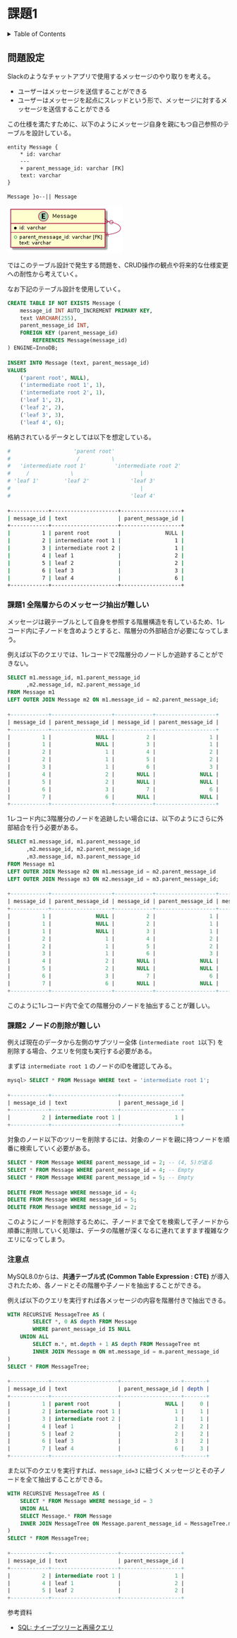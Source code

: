 # 課題1

<!-- START doctoc generated TOC please keep comment here to allow auto update -->
<!-- DON'T EDIT THIS SECTION, INSTEAD RE-RUN doctoc TO UPDATE -->
<details>
<summary>Table of Contents</summary>

- [問題設定](#%E5%95%8F%E9%A1%8C%E8%A8%AD%E5%AE%9A)
  - [課題1 全階層からのメッセージ抽出が難しい](#%E8%AA%B2%E9%A1%8C1-%E5%85%A8%E9%9A%8E%E5%B1%A4%E3%81%8B%E3%82%89%E3%81%AE%E3%83%A1%E3%83%83%E3%82%BB%E3%83%BC%E3%82%B8%E6%8A%BD%E5%87%BA%E3%81%8C%E9%9B%A3%E3%81%97%E3%81%84)
  - [課題2 ノードの削除が難しい](#%E8%AA%B2%E9%A1%8C2-%E3%83%8E%E3%83%BC%E3%83%89%E3%81%AE%E5%89%8A%E9%99%A4%E3%81%8C%E9%9B%A3%E3%81%97%E3%81%84)
  - [注意点](#%E6%B3%A8%E6%84%8F%E7%82%B9)

</details>
<!-- END doctoc generated TOC please keep comment here to allow auto update -->

## 問題設定

Slackのようなチャットアプリで使用するメッセージのやり取りを考える。

- ユーザーはメッセージを送信することができる
- ユーザーはメッセージを起点にスレッドという形で、メッセージに対するメッセージを送信することができる

この仕様を満たすために、以下のようにメッセージ自身を親にもつ自己参照のテーブルを設計している。

```puml
entity Message {
    * id: varchar
    ---
    + parent_message_id: varchar [FK]
    text: varchar
}

Message }o--|| Message
```

![](../assets/problem.png)

ではこのテーブル設計で発生する問題を、CRUD操作の観点や将来的な仕様変更への耐性から考えていく。

なお下記のテーブル設計を使用していく。

```sql
CREATE TABLE IF NOT EXISTS Message (
    message_id INT AUTO_INCREMENT PRIMARY KEY,
    text VARCHAR(255),
    parent_message_id INT,
    FOREIGN KEY (parent_message_id)
        REFERENCES Message(message_id)
) ENGINE=InnoDB;

INSERT INTO Message (text, parent_message_id)
VALUES
    ('parent root', NULL),
    ('intermediate root 1', 1),
    ('intermediate root 2', 1),
    ('leaf 1', 2),
    ('leaf 2', 2),
    ('leaf 3', 3),
    ('leaf 4', 6);
```

格納されているデータとしては以下を想定している。

```bash
#                    'parent root'
#                     /          \
#   'intermediate root 1'         'intermediate root 2'
#     /             \                     |
# 'leaf 1'        'leaf 2'             'leaf 3'
#                                         |
#                                      'leaf 4'

+------------+---------------------+-------------------+
| message_id | text                | parent_message_id |
+------------+---------------------+-------------------+
|          1 | parent root         |              NULL |
|          2 | intermediate root 1 |                 1 |
|          3 | intermediate root 2 |                 1 |
|          4 | leaf 1              |                 2 |
|          5 | leaf 2              |                 2 |
|          6 | leaf 3              |                 3 |
|          7 | leaf 4              |                 6 |
+------------+---------------------+-------------------+
```

### 課題1 全階層からのメッセージ抽出が難しい

メッセージは親テーブルとして自身を参照する階層構造を有しているため、1レコード内に子ノードを含めようとすると、階層分の外部結合が必要になってしまう。

例えば以下のクエリでは、1レコードで2階層分のノードしか追跡することができない。

```sql
SELECT m1.message_id, m1.parent_message_id
      ,m2.message_id, m2.parent_message_id
FROM Message m1
LEFT OUTER JOIN Message m2 ON m1.message_id = m2.parent_message_id;

+------------+-------------------+------------+-------------------+
| message_id | parent_message_id | message_id | parent_message_id |
+------------+-------------------+------------+-------------------+
|          1 |              NULL |          2 |                 1 |
|          1 |              NULL |          3 |                 1 |
|          2 |                 1 |          4 |                 2 |
|          2 |                 1 |          5 |                 2 |
|          3 |                 1 |          6 |                 3 |
|          4 |                 2 |       NULL |              NULL |
|          5 |                 2 |       NULL |              NULL |
|          6 |                 3 |          7 |                 6 |
|          7 |                 6 |       NULL |              NULL |
+------------+-------------------+------------+-------------------+
```

1レコード内に3階層分のノードを追跡したい場合には、以下のようにさらに外部結合を行う必要がある。

```sql
SELECT m1.message_id, m1.parent_message_id
      ,m2.message_id, m2.parent_message_id
      ,m3.message_id, m3.parent_message_id
FROM Message m1
LEFT OUTER JOIN Message m2 ON m1.message_id = m2.parent_message_id
LEFT OUTER JOIN Message m3 ON m2.message_id = m3.parent_message_id;

+------------+-------------------+------------+-------------------+------------+-------------------+
| message_id | parent_message_id | message_id | parent_message_id | message_id | parent_message_id |
+------------+-------------------+------------+-------------------+------------+-------------------+
|          1 |              NULL |          2 |                 1 |          4 |                 2 |
|          1 |              NULL |          2 |                 1 |          5 |                 2 |
|          1 |              NULL |          3 |                 1 |          6 |                 3 |
|          2 |                 1 |          4 |                 2 |       NULL |              NULL |
|          2 |                 1 |          5 |                 2 |       NULL |              NULL |
|          3 |                 1 |          6 |                 3 |          7 |                 6 |
|          4 |                 2 |       NULL |              NULL |       NULL |              NULL |
|          5 |                 2 |       NULL |              NULL |       NULL |              NULL |
|          6 |                 3 |          7 |                 6 |       NULL |              NULL |
|          7 |                 6 |       NULL |              NULL |       NULL |              NULL |
+------------+-------------------+------------+-------------------+------------+-------------------+
```

このように1レコード内で全ての階層分のノードを抽出することが難しい。

### 課題2 ノードの削除が難しい

例えば現在のデータから左側のサブツリー全体 (`intermediate root 1`以下) を削除する場合、クエリを何度も実行する必要がある。

まずは `intermediate root 1` のノードのIDを確認してみる。

```sql
mysql> SELECT * FROM Message WHERE text = 'intermediate root 1';

+------------+---------------------+-------------------+
| message_id | text                | parent_message_id |
+------------+---------------------+-------------------+
|          2 | intermediate root 1 |                 1 |
+------------+---------------------+-------------------+
```

対象のノード以下のツリーを削除するには、対象のノードを親に持つノードを順番に検索していく必要がある。

```sql
SELECT * FROM Message WHERE parent_message_id = 2; -- (4, 5)が返る
SELECT * FROM Message WHERE parent_message_id = 4; -- Empty
SELECT * FROM Message WHERE parent_message_id = 5; -- Empty

DELETE FROM Message WHERE message_id = 4;
DELETE FROM Message WHERE message_id = 5;
DELETE FROM Message WHERE message_id = 2;
```

このようにノードを削除するために、子ノードまで全てを検索して子ノードから順番に削除していく処理は、データの階層が深くなるに連れてますます複雑なクエリになってしまう。

### 注意点

MySQL8.0からは、**共通テーブル式 (Common Table Expression : CTE)** が導入されたため、各ノードとその階層や子ノードを抽出することができる。

例えば以下のクエリを実行すれば各メッセージの内容を階層付きで抽出できる。

```sql
WITH RECURSIVE MessageTree AS (
        SELECT *, 0 AS depth FROM Message
        WHERE parent_message_id IS NULL
    UNION ALL
        SELECT m.*, mt.depth + 1 AS depth FROM MessageTree mt
        INNER JOIN Message m ON mt.message_id = m.parent_message_id 
)
SELECT * FROM MessageTree;

+------------+---------------------+-------------------+-------+
| message_id | text                | parent_message_id | depth |
+------------+---------------------+-------------------+-------+
|          1 | parent root         |              NULL |     0 |
|          2 | intermediate root 1 |                 1 |     1 |
|          3 | intermediate root 2 |                 1 |     1 |
|          4 | leaf 1              |                 2 |     2 |
|          5 | leaf 2              |                 2 |     2 |
|          6 | leaf 3              |                 3 |     2 |
|          7 | leaf 4              |                 6 |     3 |
+------------+---------------------+-------------------+-------+
```

また以下のクエリを実行すれば、`message_id=3` に紐づくメッセージとその子ノードを全て抽出することができる。

```sql
WITH RECURSIVE MessageTree AS (
    SELECT * FROM Message WHERE message_id = 3
    UNION ALL
    SELECT Message.* FROM Message
    INNER JOIN MessageTree ON Message.parent_message_id = MessageTree.message_id
)
SELECT * FROM MessageTree;

+------------+---------------------+-------------------+
| message_id | text                | parent_message_id |
+------------+---------------------+-------------------+
|          2 | intermediate root 1 |                 1 |
|          4 | leaf 1              |                 2 |
|          5 | leaf 2              |                 2 |
+------------+---------------------+-------------------+
```

参考資料

- [SQL: ナイーブツリーと再帰クエリ](https://blog.amedama.jp/entry/2016/05/05/215954)

